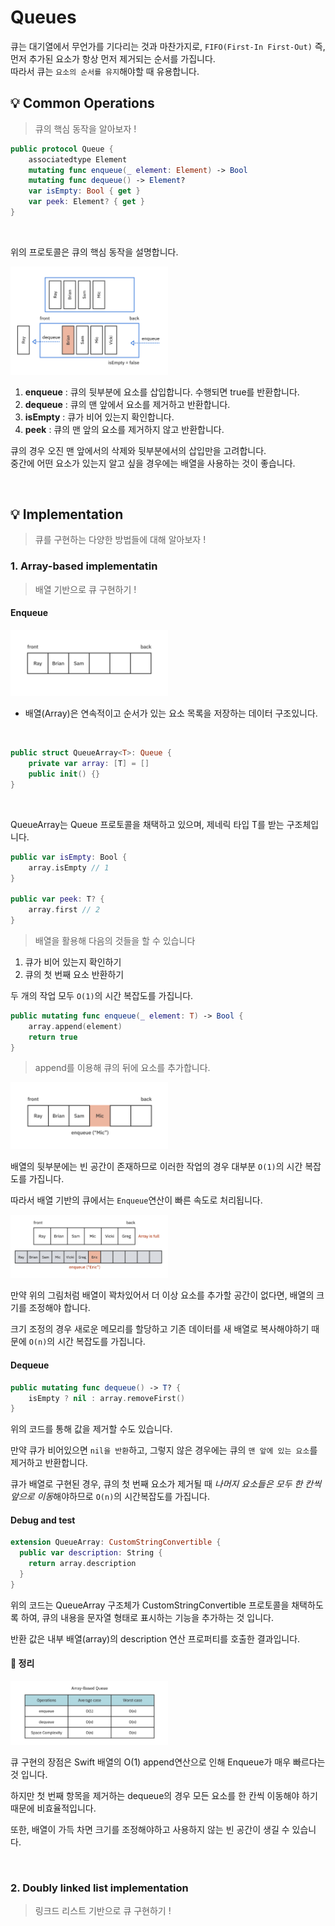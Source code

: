 # Queues

큐는 대기열에서 무언가를 기다리는 것과 마찬가지로, `FIFO(First-In First-Out)` 즉, 먼저 추가된 요소가 항상 먼저 제거되는 순서를 가집니다. </br>
따라서 큐는 `요소의 순서를 유지`해야할 때 유용합니다. </br>

## 💡 Common Operations
> 큐의 핵심 동작을 알아보자 ! </br>

```swift
public protocol Queue {
    associatedtype Element
    mutating func enqueue(_ element: Element) -> Bool
    mutating func dequeue() -> Element?
    var isEmpty: Bool { get }
    var peek: Element? { get }
}
```

</br>

위의 프로토콜은 큐의 핵심 동작을 설명합니다. </br>

<img src="./queue1.png" alt="pic" width="50%" height="50%">
</br>

1. **enqueue** : 큐의 뒷부분에 요소를 삽입합니다. 수행되면 true를 반환합니다. 
2. **dequeue** : 큐의 맨 앞에서 요소를 제거하고 반환합니다.
3. **isEmpty** : 큐가 비어 있는지 확인합니다.
4. **peek** : 큐의 맨 앞의 요소를 제거하지 않고 반환합니다.

큐의 경우 오진 맨 앞에서의 삭제와 뒷부분에서의 삽입만을 고려합니다. </br>
중간에 어떤 요소가 있는지 알고 싶을 경우에는 배열을 사용하는 것이 좋습니다. </br>

</br>

## 💡 Implementation
> 큐를 구현하는 다양한 방법들에 대해 알아보자 ! </br>

### 1. Array-based implementatin
> 배열 기반으로 큐 구현하기 ! </br>

#### Enqueue

<img src="./queue2.png" alt="pic" width="50%" height="50%">

* 배열(Array)은 연속적이고 순서가 있는 요소 목록을 저장하는 데이터 구조있니다.

</br>

```swift
public struct QueueArray<T>: Queue {
    private var array: [T] = []
    public init() {}
}
```
</br>

QueueArray는 Queue 프로토콜을 채택하고 있으며, 제네릭 타입 T를 받는 구조체입니다. </br>

```swift
public var isEmpty: Bool {
    array.isEmpty // 1
}

public var peek: T? {
    array.first // 2
}
```
> 배열을 활용해 다음의 것들을 할 수 있습니다 </br>

1. 큐가 비어 있는지 확인하기
2. 큐의 첫 번째 요소 반환하기 

두 개의 작업 모두 `O(1)`의 시간 복잡도를 가집니다. </br>

```swift
public mutating func enqueue(_ element: T) -> Bool {
    array.append(element)
    return true
}
```
> append를 이용해 큐의 뒤에 요소를 추가합니다. </br>

<img src="./큐3.png" alt="pic" width="50%" height="50%">

배열의 뒷부분에는 빈 공간이 존재하므로 이러한 작업의 경우 대부분 `O(1)`의 시간 복잡도를 가집니다. </br>

따라서 배열 기반의 큐에서는 `Enqueue`연산이 빠른 속도로 처리됩니다. </br>

<img src="./큐4.png" alt="pic" width="50%" height="50%">

만약 위의 그림처럼 배열이 꽉차있어서 더 이상 요소를 추가할 공간이 없다면, 배열의 크기를 조정해야 합니다. </br>

크기 조정의 경우 새로운 메모리를 할당하고 기존 데이터를 새 배열로 복사해야하기 때문에 `O(n)`의 시간 복잡도를 가집니다. </br>

#### Dequeue

```swift
public mutating func dequeue() -> T? {
    isEmpty ? nil : array.removeFirst()
}
```

위의 코드를 통해 값을 제거할 수도 있습니다. </br>

만약 큐가 비어있으면 `nil을 반환`하고, 그렇지 않은 경우에는 큐의 `맨 앞에 있는 요소`를 제거하고 반환합니다.</br>

큐가 배열로 구현된 경우, 큐의 첫 번째 요소가 제거될 때 *나머지 요소들은 모두 한 칸씩 앞으로 이동*해야하므로 `O(n)`의 시간복잡도를 가집니다. </br>

#### Debug and test

```swift
extension QueueArray: CustomStringConvertible {
  public var description: String {
    return array.description
  }
}
```

위의 코드는 QueueArray 구조체가 CustomStringConvertible 프로토콜을 채택하도록 하여, 큐의 내용을 문자열 형태로 표시하는 기능을 추가하는 것 입니다. </br>

반환 값은 내부 배열(array)의 description 연산 프로퍼티를 호출한 결과입니다. </br>

#### 📍 정리

<img src="./큐5.png" alt="pic" width="50%" height="50%">

큐 구현의 장점은 Swift 배열의 O(1) append연산으로 인해 Enqueue가 매우 빠르다는 것 입니다. </br>

하지만 첫 번째 항목을 제거하는 dequeue의 경우 모든 요소를 한 칸씩 이동해야 하기 때문에 비효율적입니다. </br>

또한, 배열이 가득 차면 크기를 조정해야하고 사용하지 않는 빈 공간이 생길 수 있습니다. </br>

</br>

### 2. Doubly linked list implementation
> 링크드 리스트 기반으로 큐 구현하기 ! </br>